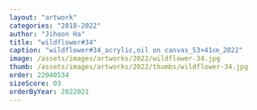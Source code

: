 ```yaml
---
layout: "artwork"
categories: "2018-2022"
author: "Jihoon Ha"
title: "wildflower#34"
caption: "wildflower#34_acrylic,oil on canvas_53×41㎝_2022"
image: /assets/images/artworks/2022/wildflower-34.jpg
thumb: /assets/images/artworks/2022/thumbs/wildflower-34.jpg
order: 22040534
sizeScore: 03
orderByYear: 2022021
---
```

